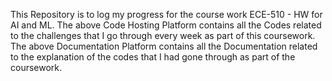 This Repository is to log my progress for the course work ECE-510 - HW for AI and ML.
The above Code Hosting Platform contains all the Codes related to the challenges that I go through every week as part of this coursework.
The above Documentation Platform contains all the Documentation related to the explanation of the codes that I had gone through as part of the coursework.
